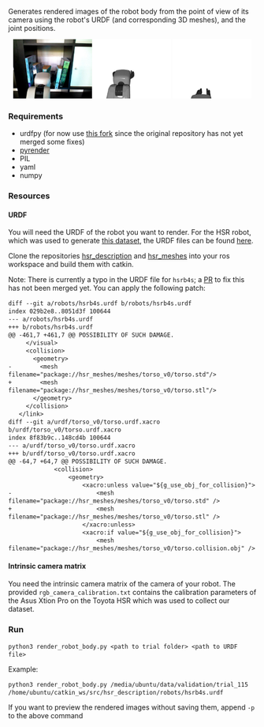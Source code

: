 Generates rendered images of the robot body from the point of view of its camera using the robot's URDF (and corresponding 3D meshes), and the joint positions.

<p align="center">
    <img src="https://raw.githubusercontent.com/sthoduka/motion_anomaly_detection/main/apps/robot_render/samples/sample1.jpg" height=120/>
    <img src="https://raw.githubusercontent.com/sthoduka/motion_anomaly_detection/main/apps/robot_render/samples/sample_sequence.gif" height=120/>
</p>

### Requirements

* urdfpy (for now use [this fork](https://github.com/sthoduka/urdfpy) since the original repository has not yet merged some fixes)
* [pyrender](https://github.com/mmatl/pyrender)
* PIL
* yaml
* numpy

### Resources

#### URDF
You will need the URDF of the robot you want to render. For the HSR robot, which was used to generate [this dataset](https://zenodo.org/record/4578539), the URDF files can be found [here](https://github.com/ToyotaResearchInstitute/hsr_description).

Clone the repositories [hsr_description](https://github.com/ToyotaResearchInstitute/hsr_description) and [hsr_meshes](https://github.com/ToyotaResearchInstitute/hsr_meshes) into your ros workspace and build them with catkin.

Note: There is currently a typo in the URDF file for `hsrb4s`; a [PR](https://github.com/ToyotaResearchInstitute/hsr_description/pull/9) to fix this has not been merged yet. You can apply the following patch:

```
diff --git a/robots/hsrb4s.urdf b/robots/hsrb4s.urdf
index 029b2e8..8051d3f 100644
--- a/robots/hsrb4s.urdf
+++ b/robots/hsrb4s.urdf
@@ -461,7 +461,7 @@ POSSIBILITY OF SUCH DAMAGE.
     </visual>
     <collision>
       <geometry>
-        <mesh filename="package://hsr_meshes/meshes/torso_v0/torso.std"/>
+        <mesh filename="package://hsr_meshes/meshes/torso_v0/torso.stl"/>
       </geometry>
     </collision>
   </link>
diff --git a/urdf/torso_v0/torso.urdf.xacro b/urdf/torso_v0/torso.urdf.xacro
index 8f83b9c..148cd4b 100644
--- a/urdf/torso_v0/torso.urdf.xacro
+++ b/urdf/torso_v0/torso.urdf.xacro
@@ -64,7 +64,7 @@ POSSIBILITY OF SUCH DAMAGE.
             <collision>
                 <geometry>
                     <xacro:unless value="${g_use_obj_for_collision}">
-                        <mesh filename="package://hsr_meshes/meshes/torso_v0/torso.std" />
+                        <mesh filename="package://hsr_meshes/meshes/torso_v0/torso.stl" />
                     </xacro:unless>
                     <xacro:if value="${g_use_obj_for_collision}">
                         <mesh filename="package://hsr_meshes/meshes/torso_v0/torso.collision.obj" />
```


#### Intrinsic camera matrix
You need the intrinsic camera matrix of the camera of your robot. The provided `rgb_camera_calibration.txt` contains the calibration parameters of the Asus Xtion Pro on the Toyota HSR which was used to collect our dataset.

### Run
```
python3 render_robot_body.py <path to trial folder> <path to URDF file>
```
Example:
```
python3 render_robot_body.py /media/ubuntu/data/validation/trial_115 /home/ubuntu/catkin_ws/src/hsr_description/robots/hsrb4s.urdf
```

If you want to preview the rendered images without saving them, append `-p` to the above command

